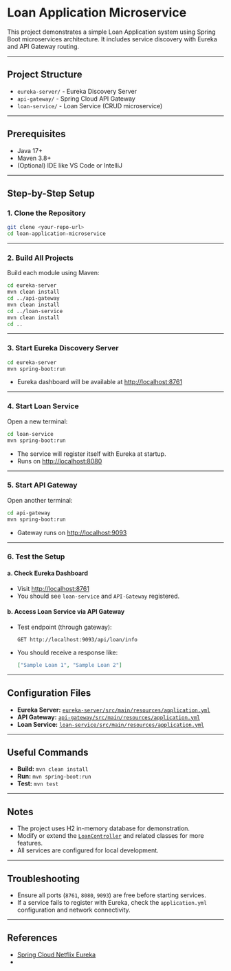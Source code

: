 # Loan Application Microservice

This project demonstrates a simple Loan Application system using Spring Boot microservices architecture. It includes service discovery with Eureka and API Gateway routing.

---

## Project Structure

- `eureka-server/` - Eureka Discovery Server
- `api-gateway/` - Spring Cloud API Gateway
- `loan-service/` - Loan Service (CRUD microservice)

---

## Prerequisites

- Java 17+
- Maven 3.8+
- (Optional) IDE like VS Code or IntelliJ

---

## Step-by-Step Setup

### 1. Clone the Repository

```sh
git clone <your-repo-url>
cd loan-application-microservice
```

---

### 2. Build All Projects

Build each module using Maven:

```sh
cd eureka-server
mvn clean install
cd ../api-gateway
mvn clean install
cd ../loan-service
mvn clean install
cd ..
```

---

### 3. Start Eureka Discovery Server

```sh
cd eureka-server
mvn spring-boot:run
```

- Eureka dashboard will be available at [http://localhost:8761](http://localhost:8761)

---

### 4. Start Loan Service

Open a new terminal:

```sh
cd loan-service
mvn spring-boot:run
```

- The service will register itself with Eureka at startup.
- Runs on [http://localhost:8080](http://localhost:8080)

---

### 5. Start API Gateway

Open another terminal:

```sh
cd api-gateway
mvn spring-boot:run
```

- Gateway runs on [http://localhost:9093](http://localhost:9093)

---

### 6. Test the Setup

#### a. Check Eureka Dashboard

- Visit [http://localhost:8761](http://localhost:8761)
- You should see `loan-service` and `API-Gateway` registered.

#### b. Access Loan Service via API Gateway

- Test endpoint (through gateway):

  ```
  GET http://localhost:9093/api/loan/info
  ```

- You should receive a response like:

  ```json
  ["Sample Loan 1", "Sample Loan 2"]
  ```

---

## Configuration Files

- **Eureka Server:** [`eureka-server/src/main/resources/application.yml`](eureka-server/src/main/resources/application.yml)
- **API Gateway:** [`api-gateway/src/main/resources/application.yml`](api-gateway/src/main/resources/application.yml)
- **Loan Service:** [`loan-service/src/main/resources/application.yml`](loan-service/src/main/resources/application.yml)

---

## Useful Commands

- **Build:** `mvn clean install`
- **Run:** `mvn spring-boot:run`
- **Test:** `mvn test`

---

## Notes

- The project uses H2 in-memory database for demonstration.
- Modify or extend the [`LoanController`](loan-service/src/main/java/com/example/loanservice/controller/LoanController.java) and related classes for more features.
- All services are configured for local development.

---

## Troubleshooting

- Ensure all ports (`8761`, `8080`, `9093`) are free before starting services.
- If a service fails to register with Eureka, check the `application.yml` configuration and network connectivity.

---

## References

- [Spring Cloud Netflix Eureka](https://cloud.spring.io/spring-cloud-netflix/reference/html/)
-